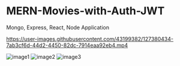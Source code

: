 # MERN-Movies-with-Auth-JWT
Mongo, Express, React, Node Application

https://user-images.githubusercontent.com/43199382/127380434-7ab3cf6d-44d2-4450-82dc-7914eaa92eb4.mp4

![image1](https://user-images.githubusercontent.com/43199382/127380440-5eb753a3-32d2-4edc-9f10-e39b03b94396.jpg)
![image2](https://user-images.githubusercontent.com/43199382/127380441-b28707dc-1c0a-488d-942c-6d7847b35e66.jpg)
![image3](https://user-images.githubusercontent.com/43199382/127380445-85b1ebe0-12fa-4d37-8b76-cde08548e7df.jpg)

